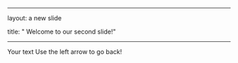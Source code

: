 

---

layout: a new slide

title:  " Welcome to our second slide!"

---

Your text
Use the left arrow to go back!
